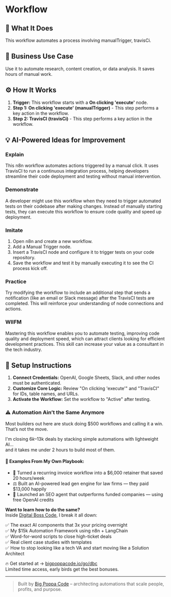 # Workflow

## 🚀 What It Does
This workflow automates a process involving manualTrigger, travisCi.

## 💼 Business Use Case
Use it to automate research, content creation, or data analysis. It saves hours of manual work.

## ⚙️ How It Works
1.  **Trigger:** This workflow starts with a **On clicking 'execute'** node.
2. **Step 1: On clicking 'execute' (manualTrigger)** - This step performs a key action in the workflow.
3. **Step 2: TravisCI (travisCi)** - This step performs a key action in the workflow.

## 💡 AI-Powered Ideas for Improvement
### Explain
This n8n workflow automates actions triggered by a manual click. It uses TravisCI to run a continuous integration process, helping developers streamline their code deployment and testing without manual intervention.

### Demonstrate
A developer might use this workflow when they need to trigger automated tests on their codebase after making changes. Instead of manually starting tests, they can execute this workflow to ensure code quality and speed up deployment.

### Imitate
1. Open n8n and create a new workflow.
2. Add a Manual Trigger node.
3. Insert a TravisCI node and configure it to trigger tests on your code repository.
4. Save the workflow and test it by manually executing it to see the CI process kick off.

### Practice
Try modifying the workflow to include an additional step that sends a notification (like an email or Slack message) after the TravisCI tests are completed. This will reinforce your understanding of node connections and actions.

### WIIFM
Mastering this workflow enables you to automate testing, improving code quality and deployment speed, which can attract clients looking for efficient development practices. This skill can increase your value as a consultant in the tech industry.

## 🔧 Setup Instructions
1. **Connect Credentials:** OpenAI, Google Sheets, Slack, and other nodes must be authenticated.
2. **Customize Core Logic:** Review "On clicking 'execute'" and "TravisCI" for IDs, table names, and URLs.
3. **Activate the Workflow:** Set the workflow to "Active" after testing.

### ⚠️ Automation Ain’t the Same Anymore

Most builders out here are stuck doing $500 workflows and calling it a win.  
That’s not the move.  

I'm closing $6k–$13k deals by stacking simple automations with lightweight AI...  
and it takes me under 2 hours to build most of them.

#### 🧠 Examples From My Own Playbook:
- 🔁 Turned a recurring invoice workflow into a $6,000 retainer that saved 20 hours/week  
- ⚖️ Built an AI-powered lead gen engine for law firms — they paid $13,000 happily  
- 🚀 Launched an SEO agent that outperforms funded companies — using free OpenAI credits  

**Want to learn how to do the same?**  
Inside [Digital Boss Code](https://bigpoppacode.io/go/dbc), I break it all down:

✅ The exact AI components that 3x your pricing overnight  
✅ My $15k Automation Framework using n8n + LangChain  
✅ Word-for-word scripts to close high-ticket deals  
✅ Real client case studies with templates  
✅ How to stop looking like a tech VA and start moving like a Solution Architect  

🔥 Get started at → [bigpoppacode.io/go/dbc](https://bigpoppacode.io/go/dbc)  
Limited time access, early birds get the best bonuses.

---
> Built by [Big Poppa Code](https://bigpoppacode.io) – architecting automations that scale people, profits, and purpose.
